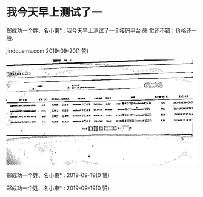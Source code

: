 # 我今天早上测试了一

郑成功一个姓、名小東* : 我今天早上测试了一个接码平台 感 觉还不错！价格还一般.

jindousms.com 2019-09-20(1 赞)

![image](img/Image_028.png)

郑成功一个姓、名小東* : 2019-09-19(0 赞)

郑成功一个姓、名小東* : 2019-09-19(0 赞)
